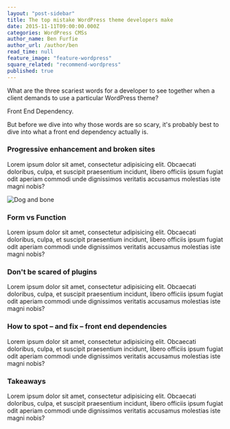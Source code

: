 ```yaml
---
layout: "post-sidebar"
title: The top mistake WordPress theme developers make
date: 2015-11-11T09:00:00.000Z
categories: WordPress CMSs
author_name: Ben Furfie
author_url: /author/ben
read_time: null
feature_image: "feature-wordpress"
square_related: "recommend-wordpress"
published: true
---
```



What are the three scariest words for a developer to see together when a client demands to use a particular WordPress theme?

Front End Dependency.

But before we dive into why those words are so scary, it's probably best to dive into what a front end dependency actually is.

### Progressive enhancement and broken sites
Lorem ipsum dolor sit amet, consectetur adipisicing elit. Obcaecati doloribus, culpa, et suscipit praesentium incidunt, libero officiis ipsum fugiat odit aperiam commodi unde dignissimos veritatis accusamus molestias iste magni nobis?

![Dog and bone]({{site.baseurl}}/_posts/Dog_human_app_phone.jpg)

### Form vs Function
Lorem ipsum dolor sit amet, consectetur adipisicing elit. Obcaecati doloribus, culpa, et suscipit praesentium incidunt, libero officiis ipsum fugiat odit aperiam commodi unde dignissimos veritatis accusamus molestias iste magni nobis?

### Don't be scared of plugins
Lorem ipsum dolor sit amet, consectetur adipisicing elit. Obcaecati doloribus, culpa, et suscipit praesentium incidunt, libero officiis ipsum fugiat odit aperiam commodi unde dignissimos veritatis accusamus molestias iste magni nobis?

### How to spot – and fix – front end dependencies
Lorem ipsum dolor sit amet, consectetur adipisicing elit. Obcaecati doloribus, culpa, et suscipit praesentium incidunt, libero officiis ipsum fugiat odit aperiam commodi unde dignissimos veritatis accusamus molestias iste magni nobis?

### Takeaways
Lorem ipsum dolor sit amet, consectetur adipisicing elit. Obcaecati doloribus, culpa, et suscipit praesentium incidunt, libero officiis ipsum fugiat odit aperiam commodi unde dignissimos veritatis accusamus molestias iste magni nobis?
